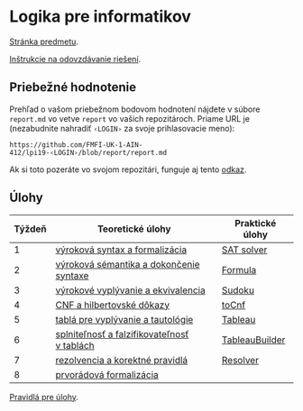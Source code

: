 Logika pre informatikov
========================

[Stránka predmetu](https://dai.fmph.uniba.sk/w/Course:Mathematics_4/sk).

[Inštrukcie na odovzdávanie riešení](docs/odovzdavanie.md).

Priebežné hodnotenie
--------------------
Prehľad o vašom priebežnom bodovom hodnotení nájdete v súbore `report.md`
vo vetve `report` vo vašich repozitároch. Priame URL je (nezabudnite
nahradiť `‹LOGIN›` za svoje prihlasovacie meno):

    https://github.com/FMFI-UK-1-AIN-412/lpi19-‹LOGIN›/blob/report/report.md

Ak si toto pozeráte vo svojom repozitári, funguje aj tento
[odkaz](../../blob/report/report.md).

Úlohy
-----

| Týždeň | Teoretické úlohy | Praktické úlohy |
|--------|------------------|-----------------|
|    1   | [výroková syntax a formalizácia](teoreticke/tu01.pdf) | [SAT solver](prakticke/pu01) |
|    2   | [výroková sémantika a dokončenie syntaxe](teoreticke/tu02.pdf) | [Formula](prakticke/pu02) |
|    3   | [výrokové vyplývanie a ekvivalencia](teoreticke/tu03.pdf) | [Sudoku](prakticke/pu03) |
|    4   | [CNF a hilbertovské dôkazy](teoreticke/tu04.pdf) | [toCnf](prakticke/pu04) |
|    5   | [tablá pre vyplývanie a tautológie](teoreticke/tu05.pdf) | [Tableau](prakticke/pu05) |
|    6   | [splniteľnosť a falzifikovateľnosť v tablách](teoreticke/tu06.pdf) | [TableauBuilder](prakticke/pu06) |
|    7   | [rezolvencia a korektné pravidlá](teoreticke/tu07.pdf) | [Resolver](prakticke/pu07) |
|    8   | [prvorádová formalizácia](teoreticke/tu08.pdf) | |

[Pravidlá pre úlohy](http://dai.fmph.uniba.sk/w/Course:Mathematics_4/sk#pravidla-uloh).
